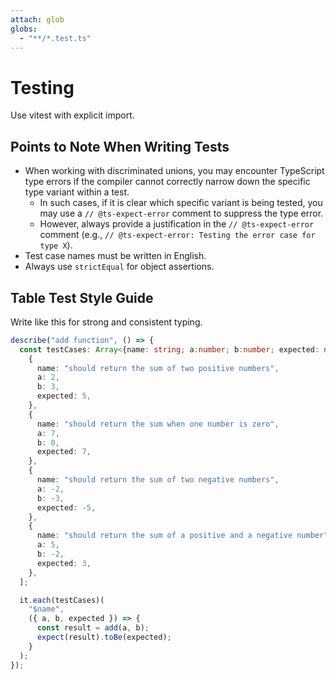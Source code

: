 ```yaml
---
attach: glob
globs:
  - "**/*.test.ts"
---
```


# Testing

Use vitest with explicit import.

## Points to Note When Writing Tests

- When working with discriminated unions, you may encounter TypeScript type errors if the compiler cannot correctly narrow down the specific type variant within a test.
  - In such cases, if it is clear which specific variant is being tested, you may use a `// @ts-expect-error` comment to suppress the type error.
  - However, always provide a justification in the `// @ts-expect-error` comment (e.g., `// @ts-expect-error: Testing the error case for type X`).
- Test case names must be written in English.
- Always use `strictEqual` for object assertions.

## Table Test Style Guide

Write like this for strong and consistent typing.

```ts
describe("add function", () => {
  const testCases: Array<{name: string; a:number; b:number; expected: number}> = [
    {
      name: "should return the sum of two positive numbers",
      a: 2,
      b: 3,
      expected: 5,
    },
    {
      name: "should return the sum when one number is zero",
      a: 7,
      b: 0,
      expected: 7,
    },
    {
      name: "should return the sum of two negative numbers",
      a: -2,
      b: -3,
      expected: -5,
    },
    {
      name: "should return the sum of a positive and a negative number",
      a: 5,
      b: -2,
      expected: 3,
    },
  ];

  it.each(testCases)(
    "$name",
    ({ a, b, expected }) => {
      const result = add(a, b);
      expect(result).toBe(expected);
    }
  );
});
```
